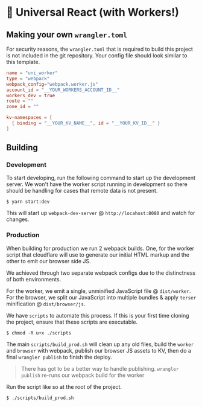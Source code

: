 # 👷 Universal React (with Workers!)

## Making your own `wrangler.toml`

For security reasons, the `wrangler.toml` that is required to build this project is not included in the git repository. Your config file should look similar to this template.

```toml
name = "uni_worker"
type = "webpack"
webpack_config="webpack.worker.js"
account_id = "__YOUR_WORKERS_ACCOUNT_ID__"
workers_dev = true
route = ""
zone_id = ""

kv-namespaces = [
  { binding = "__YOUR_KV_NAME__", id = "__YOUR_KV_ID__" }
]
```

## Building

### Development

To start developing, run the following command to start up the development server. We won't have the worker script running in development so
there should be handling for cases that remote data is not present.

```shell
$ yarn start:dev
```

This will start up `webpack-dev-server` @ `http://locahost:8080` and watch for changes.

### Production

When building for production we run 2 webpack builds. One, for the worker script that cloudflare will use to generate our initial HTML markup and the other to emit our browser side JS.

We achieved through two separate webpack configs due to the distinctness of both environments.

For the worker, we emit a single, unminified JavaScript file @ `dist/worker`.
For the browser, we split our JavaScript into multiple bundles & apply `terser` minification @ `dist/browser/js`.

We have `scripts` to automate this process. If this is your first time cloning the project, ensure that these scripts are executable.

```shell
$ chmod -R u+x ./scripts
```

The main `scripts/build_prod.sh` will clean up any old files, build the `worker` and `browser` with webpack, publish our browser JS assets to KV, then do a final `wrangler publish` to finish the deploy.

> There has got to be a better way to handle publishing. `wrangler publish` re-runs our webpack build for the worker

Run the script like so at the root of the project.

```shell
$ ./scripts/build_prod.sh
```
